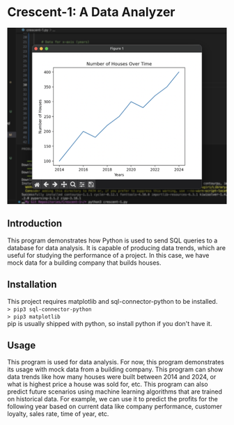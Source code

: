 # Crescent-1: A Data Analyzer

![Main Picture](mainpic.png)

## Introduction
This program demonstrates how Python is used to send SQL queries to a database for data analysis. It is capable of producing data trends, which are useful for studying the performance of a project. In this case, we have mock data for a building company that builds houses.

## Installation
This project requires matplotlib and sql-connector-python to be installed. <br>
`> pip3 sql-connector-python`<br>
`> pip3 matplotlib`<br>
pip is usually shipped with python, so install python if you don't have it.

## Usage
This program is used for data analysis. For now, this program demonstrates its usage with mock data from a building company. This program can show data trends like how many houses were built between 2014 and 2024, or what is highest price a house was sold for, etc. This program can also predict future scenarios using machine learning algorithms that are trained on historical data. For example, we can use it to predict the profits for the following year based on current data like company performance, customer loyalty, sales rate, time of year, etc.
